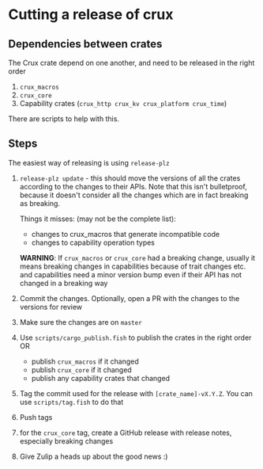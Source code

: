 # Cutting a release of crux

## Dependencies between crates

The Crux crate depend on one another, and need to be released in the right order

1. `crux_macros`
2. `crux_core`
2. Capability crates (`crux_http crux_kv crux_platform crux_time`)

There are scripts to help with this.

## Steps

The easiest way of releasing is using `release-plz`

1. `release-plz update` - this should move the versions of all the crates according to the changes
   to their APIs. Note that this isn't bulletproof, because it doesn't consider all the changes
   which are in fact breaking as breaking.

   Things it misses: (may not be the complete list):
   * changes to crux_macros that generate incompatible code
   * changes to capability operation types

   **WARNING**: If `crux_macros` or `crux_core` had a breaking change, usually it means breaking changes in capabilities
   because of trait changes etc. and capabilities need a minor version bump even if their API has not changed in a breaking way
3. Commit the changes. Optionally, open a PR with the changes to the versions for review
4. Make sure the changes are on `master`
5. Use `scripts/cargo_publish.fish` to publish the crates in the right order OR
   - publish `crux_macros` if it changed
   - publish `crux_core` if it changed
   - publish any capability crates that changed
6. Tag the commit used for the release with `[crate_name]-vX.Y.Z`. You can use `scripts/tag.fish` to do that
7. Push tags
8. for the `crux_core` tag, create a GitHub release with release notes, especially breaking changes
9. Give Zulip a heads up about the good news :)
